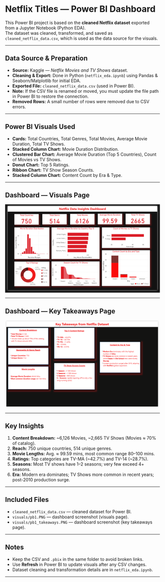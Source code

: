 # Netflix Titles — Power BI Dashboard

This Power BI project is based on the **cleaned Netflix dataset** exported from a Jupyter Notebook (Python EDA).  
The dataset was cleaned, transformed, and saved as `cleaned_netflix_data.csv`, which is used as the data source for the visuals.

---

## Data Source & Preparation
- **Source:** Kaggle — *Netflix Movies and TV Shows* dataset.
- **Cleaning & Export:** Done in Python (`netflix_eda.ipynb`) using Pandas & Seaborn/Matplotlib for initial EDA.
- **Exported File:** `cleaned_netflix_data.csv` (used in Power BI).
- **Note:** If the CSV file is renamed or moved, you must update the file path in Power BI to restore the connection.
- **Removed Rows:** A small number of rows were removed due to CSV errors.

---

## Power BI Visuals Used
- **Cards:** Total Countries, Total Genres, Total Movies, Average Movie Duration, Total TV Shows.
- **Stacked Column Chart:** Movie Duration Distribution.
- **Clustered Bar Chart:** Average Movie Duration (Top 5 Countries), Count of Movies vs TV Shows.
- **Donut Chart:** Top 5 Ratings.
- **Ribbon Chart:** TV Show Season Counts.
- **Stacked Column Chart:** Content Count by Era & Type.

---

## Dashboard — Visuals Page
![Dashboard Visuals](visuals/pb1.PNG)

---

## Dashboard — Key Takeaways Page
![Key Takeaways](visuals/pb1_takeaways.PNG)

---

## Key Insights
1. **Content Breakdown:** ~6,126 Movies, ~2,665 TV Shows (Movies ≈ 70% of catalog).
2. **Reach:** 750 unique countries, 514 unique genres.
3. **Movie Lengths:** Avg. ≈ 99.59 mins, most common range 80–100 mins.
4. **Ratings:** Top categories are TV-MA (~42.7%) and TV-14 (~28.7%).
5. **Seasons:** Most TV shows have 1–2 seasons; very few exceed 4+ seasons.
6. **Era:** Modern era dominates; TV Shows more common in recent years; post-2010 production surge.

---

## Included Files
- `cleaned_netflix_data.csv` — cleaned dataset for Power BI.
- `visuals/pb1.PNG` — dashboard screenshot (visuals page).
- `visuals/pb1_takeaways.PNG` — dashboard screenshot (key takeaways page).

---

## Notes
- Keep the CSV and `.pbix` in the same folder to avoid broken links.
- Use **Refresh** in Power BI to update visuals after any CSV changes.
- Dataset cleaning and transformation details are in `netflix_eda.ipynb`.

---
